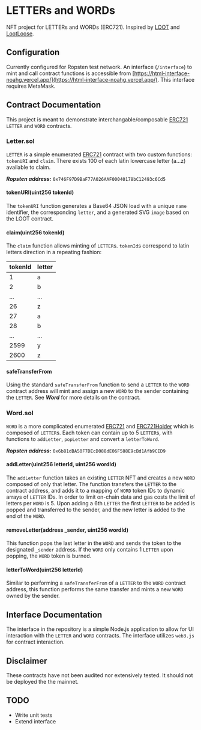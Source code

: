 # LETTERs and WORDs
NFT project for LETTERs and WORDs (ERC721). Inspired by [LOOT](https://lootproject.com) and [LootLoose](https://github.com/gakonst/lootloose).

## Configuration
Currently configured for Ropsten test network. An interface (`/interface`) to mint and call contract functions is accessible from [https://html-interface-noahg.vercel.app/](https://html-interface-noahg.vercel.app/). This interface requires MetaMask.

## Contract Documentation
This project is meant to demonstrate interchangable/composable [ERC721](https://docs.openzeppelin.com/contracts/4.x/api/token/erc721#ERC721Enumerable) `LETTER` and `WORD` contracts.

### Letter.sol
`LETTER` is a simple enumerated [ERC721](https://docs.openzeppelin.com/contracts/4.x/api/token/erc721#ERC721Enumerable) contract with two custom functions: `tokenURI` and `claim`. There exists 100 of each latin lowercase letter (a...z) available to claim.

***Ropsten address:*** `0x746F97D9BaF77A026AAF00040178bC12493c6Cd5`

#### tokenURI(uint256 tokenId)
The `tokenURI` function generates a Base64 JSON load with a unique `name` identifier, the corresponding `letter`, and a generated SVG `image` based on the LOOT contract.

#### claim(uint256 tokenId)
The `claim` function allows minting of `LETTER`s. `tokenId`s correspond to latin letters direction in a repeating fashion:

| tokenId | letter |
| --- | --- |
| 1 | a |
| 2 | b |
| ... | ... |
| 26 | z |
| 27 | a |
| 28 | b |
| ... | ... |
| 2599 | y |
| 2600 | z |

#### safeTransferFrom
Using the standard `safeTransferFrom` function to send a `LETTER` to the `WORD` contract address will mint and assign a new `WORD` to the sender containing the `LETTER`. See ***Word*** for more details on the contract.

### Word.sol
`WORD` is a more complicated enumerated [ERC721](https://docs.openzeppelin.com/contracts/4.x/api/token/erc721#ERC721Enumerable) and [ERC721Holder](https://docs.openzeppelin.com/contracts/4.x/api/token/erc721#ERC721Holder) which is composed of `LETTER`s. Each token can contain up to 5 `LETTER`s, with functions to `addLetter`, `popLetter` and convert a `letterToWord`.

***Ropsten address:*** `0x6b81dBA50F7DEcD088dE06F588E9cBd1Afb9CED9`

#### addLetter(uint256 letterId, uint256 wordId)
The `addLetter` function takes an existing `LETTER` NFT and creates a new `WORD` composed of only that letter. The function transfers the `LETTER` to the contract address, and adds it to a mapping of `WORD` token IDs to dynamic arrays of `LETTER` IDs. In order to limit on-chain data and gas costs the limit of letters per `WORD` is 5. Upon adding a 6th `LETTER` the first `LETTER` to be added is popped and transferred to the sender, and the new letter is added to the end of the `WORD`.

#### removeLetter(address _sender, uint256 wordId)
This function pops the last letter in the `WORD` and sends the token to the designated `_sender` address. If the `WORD` only contains 1 `LETTER` upon popping, the `WORD` token is burned.

#### letterToWord(uint256 letterId)
Similar to performing a `safeTransferFrom` of a `LETTER` to the `WORD` contract address, this function performs the same transfer and mints a new `WORD` owned by the sender.

## Interface Documentation
The interface in the repository is a simple Node.js application to allow for UI interaction with the `LETTER` and `WORD` contracts. The interface utilizes `web3.js` for contract interaction.

## Disclaimer
These contracts have not been audited nor extensively tested. It should not be deployed the the mainnet.

## TODO
* Write unit tests
* Extend interface